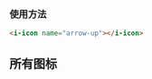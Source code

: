 ### 使用方法

``` html
<i-icon name="arrow-up"></i-icon>
```

## 所有图标

<u-icon-example name="arrow-up"></u-icon-example>
<u-icon-example name="arrow-down"></u-icon-example>
<u-icon-example name="arrow-left"></u-icon-example>
<u-icon-example name="arrow-right"></u-icon-example>
<u-icon-example name="angle-up"></u-icon-example>
<u-icon-example name="angle-down"></u-icon-example>
<u-icon-example name="angle-left"></u-icon-example>
<u-icon-example name="angle-right"></u-icon-example>
<u-icon-example name="close"></u-icon-example>
<u-icon-example name="close-solid"></u-icon-example>
<u-icon-example name="filter"></u-icon-example>
<u-icon-example name="github"></u-icon-example>
